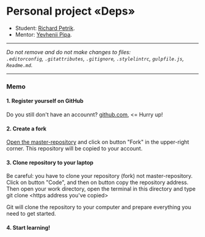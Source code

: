# Personal project «Deps»

* Student: [Richard Petrik](https://github.com/RiverParsey).
* Mentor: [Yevhenii Pipa](https://github.com/Pipuss).
---

_Do not remove and do not make changes to files:_<br>
_`.editorconfig`, `.gitattributes`, `.gitignore`, `.stylelintrc`, `gulpfile.js`, `Readme.md`._

---

### Memo

#### 1. Register yourself on GitHub

Do you still don't have an accounnt? [github.com](https://github.com/join), <= Hurry up!

#### 2. Create a fork

[Open the master-repository](https://https://github.com/Pipuss/deps-petryk) and click on button "Fork" in the upper-right corner. This repository will be copied to your account.


#### 3. Clone repository to your laptop

Be careful: you have to clone your repository (fork) not master-repository. Click on button "Code", and then on button copy the repository address.
Then open your work directory, open the terminal in this directory and type git clone <https address you've copied>


Git will clone the repository to your computer and prepare everything you need to get started.

#### 4. Start learning!
